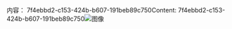 <span data-ttu-id="46d39-101">内容： 7f4ebbd2-c153-424b-b607-191beb89c750</span><span class="sxs-lookup"><span data-stu-id="46d39-101">Content: 7f4ebbd2-c153-424b-b607-191beb89c750</span></span>![图像](1d0dd3e8-c40a-4e23-b115-08ef25901e09.png)
